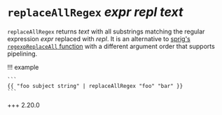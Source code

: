 # `replaceAllRegex` *expr* *repl* *text*

`replaceAllRegex` returns *text* with all substrings matching the regular
expression *expr* replaced with *repl*. It is an alternative to [sprig's
`regexpReplaceAll` function](http://masterminds.github.io/sprig/strings.html)
with a different argument order that supports pipelining.

!!! example

    ```
    {{ "foo subject string" | replaceAllRegex "foo" "bar" }}
    ```

+++ 2.20.0
